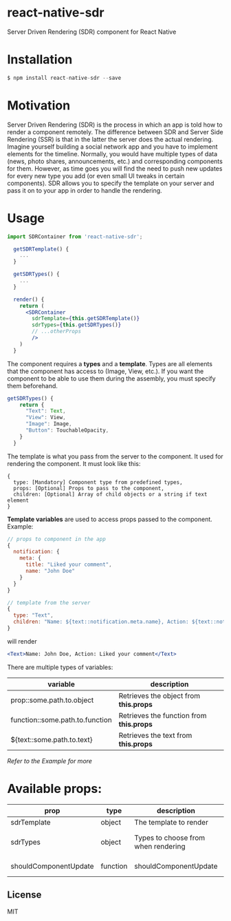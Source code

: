 # react-native-sdr
Server Driven Rendering (SDR) component for React Native

# Installation

```javascript
$ npm install react-native-sdr --save
```

# Motivation

Server Driven Rendering (SDR) is the process in which an app is told how to render a component remotely.
The difference between SDR and Server Side Rendering (SSR) is that in the latter the server does the actual rendering.
Imagine yourself building a social network app and you have to implement elements for the timeline.
Normally, you would have multiple types of data (news, photo shares, announcements, etc.) and corresponding components for them. However, as time goes you will find the need to push new updates for every new type you add (or even small UI tweaks in certain components). SDR allows you to specify the template on your server and pass it on to your app in order to handle the rendering.

# Usage

```jsx
import SDRContainer from 'react-native-sdr';

  getSDRTemplate() {
    ...
  }

  getSDRTypes() {
    ...
  }

  render() {
    return (
      <SDRContainer
        sdrTemplate={this.getSDRTemplate()}
        sdrTypes={this.getSDRTypes()}
        // ...otherProps 
        />
    )
  }
```

The component requires a **types** and a **template**. 
Types are all elements that the component has access to (Image, View, etc.). If you want the component to be able to use them during the assembly, you must specify them beforehand.

```jsx
getSDRTypes() {
    return {
      "Text": Text,
      "View": View,
      "Image": Image,
      "Button": TouchableOpacity,
    }
  }
```

The template is what you pass from the server to the component. 
It used for rendering the component. It must look like this:

```
{
  type: [Mandatory] Component type from predefined types,
  props: [Optional] Props to pass to the component,
  children: [Optional] Array of child objects or a string if text element
}
```

**Template variables** are used to access props passed to the component. Example:

```jsx
// props to component in the app
{
  notification: {
    meta: {
      title: "Liked your comment",
      name: "John Doe"
    }
  }
}

// template from the server
{
  type: "Text",
  children: "Name: ${text::notification.meta.name}, Action: ${text::notification.meta.title}"
}
```

will render

```jsx
<Text>Name: John Doe, Action: Liked your comment</Text>
```

There are multiple types of variables:

| variable | description |
| ------ | ------ |
|prop::some.path.to.object|Retrieves the object from **this.props**|
|function::some.path.to.function|Retrieves the function from **this.props**|
|${text::some.path.to.text}|Retrieves the text from **this.props**|

*Refer to the Example for more*

# Available props:

| prop | type | description |default|
| ------ | ------ | ------ | ------ |
|sdrTemplate|object|The template to render||
|sdrTypes|object|Types to choose from when rendering|{ "View": View }|
|shouldComponentUpdate|function|shouldComponentUpdate|() => false|


License
----

MIT
